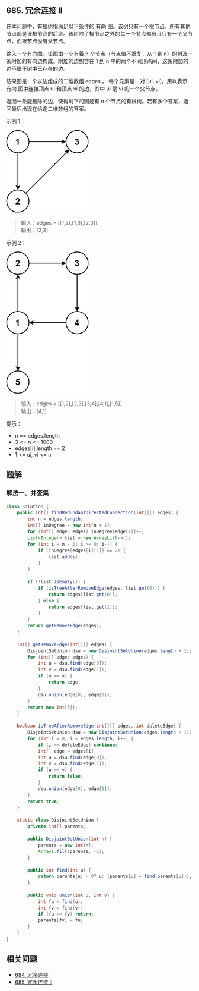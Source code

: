 ## 685. 冗余连接 II

在本问题中，有根树指满足以下条件的 有向 图。该树只有一个根节点，所有其他节点都是该根节点的后继。该树除了根节点之外的每一个节点都有且只有一个父节点，而根节点没有父节点。

输入一个有向图，该图由一个有着 n 个节点（节点值不重复，从 1 到 n）的树及一条附加的有向边构成。附加的边包含在 1 到 n 中的两个不同顶点间，这条附加的边不属于树中已存在的边。

结果图是一个以边组成的二维数组 edges 。 每个元素是一对 [ui, vi]，用以表示 有向 图中连接顶点 ui 和顶点 vi 的边，其中 ui 是 vi 的一个父节点。

返回一条能删除的边，使得剩下的图是有 n 个节点的有根树。若有多个答案，返回最后出现在给定二维数组的答案。

 

示例 1：

![g1](./figs/graph1.jpg)

>输入：edges = \[[1,2],[1,3],[2,3]]  
>输出：[2,3]  


示例 2：

![g2](./figs/graph2.jpg)

>输入：edges = \[[1,2],[2,3],[3,4],[4,1],[1,5]]  
>输出：[4,1]  
 

提示：

- n == edges.length
- 3 <= n <= 1000
- edges[i].length == 2
- 1 <= ui, vi <= n

## 题解

### 解法一、并查集

```java
class Solution {
    public int[] findRedundantDirectedConnection(int[][] edges) {
        int n = edges.length;
        int[] inDegree = new int[n + 1];
        for (int[] edge: edges) inDegree[edge[1]]++;
        List<Integer> list = new ArrayList<>();
        for (int i = n - 1; i >= 0; i--) {
            if (inDegree[edges[i][1]] == 2) {
                list.add(i);
            }
        }

        if (!list.isEmpty()) {
            if (isTreeAfterRemoveEdge(edges, list.get(0))) {
                return edges[list.get(0)];
            } else {
                return edges[list.get(1)];
            }
        }
        return getRemoveEdge(edges);
    }

    int[] getRemoveEdge(int[][] edges) {
        DisjointSetUnion dsu = new DisjointSetUnion(edges.length + 1);
        for (int[] edge: edges) {
            int u = dsu.find(edge[0]);
            int v = dsu.find(edge[1]);
            if (u == v) {
                return edge;
            }
            dsu.union(edge[0], edge[1]);
        }
        return new int[]{};
    }

    boolean isTreeAfterRemoveEdge(int[][] edges, int deleteEdge) {
        DisjointSetUnion dsu = new DisjointSetUnion(edges.length + 1);
        for (int i = 0; i < edges.length; i++) {
            if (i == deleteEdge) continue;
            int[] edge = edges[i];
            int u = dsu.find(edge[0]);
            int v = dsu.find(edge[1]);
            if (u == v) {
                return false;
            }
            dsu.union(edge[0], edge[1]);
        }
        return true;
    }

    static class DisjointSetUnion {
        private int[] parents;

        public DisjointSetUnion(int n) {
            parents = new int[n];
            Arrays.fill(parents, -1);
        }

        public int find(int u) {
            return parents[u] < 0? u: (parents[u] = find(parents[u]));
        }

        public void union(int u, int v) {
            int fu = find(u);
            int fv = find(v);
            if (fu == fv) return;
            parents[fv] = fu;
        }
    }
}
```


## 相关问题

- [684. 冗余连接](./684冗余连接.md)
- [685. 冗余连接 II](./685冗余连接%20II.md)
